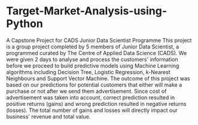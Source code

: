 # Target-Market-Analysis-using-Python
A Capstone Project for CADS Junior Data Scientist Programme
This project is a group project completed by 5 members of Junior Data Scientist, a programmed curated by The Centre of Applied Data Science (CADS).
We were given 2 days to analyse and process the customers' information before we proceed to build predictive models using Machine Learning algorithms including 
Decision Tree, Logistic Regression, k-Nearest Neighbours and Support Vector Machine. 
The outcome of this project was based on our predictions for potential customers that either will make a purchase or not after we send them advertisement.
Since cost of advertisement was taken into account, correct prediction resulted in positive returns (gains) and wrong prediction resulted in negative returns (losses).
The total number of gains and losses will directly impact our business' revenue and total value.
